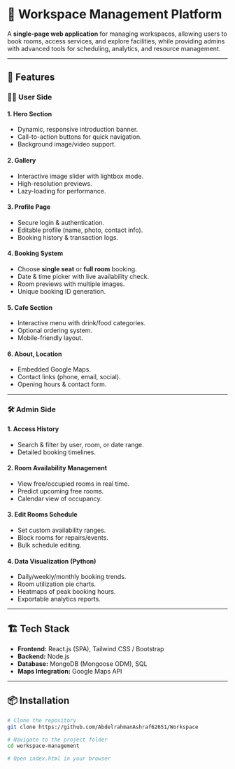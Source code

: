 # 📌 Workspace Management Platform

A **single-page web application** for managing workspaces, allowing users to book rooms, access services, and explore facilities, while providing admins with advanced tools for scheduling, analytics, and resource management.  

---

## 🚀 Features

### 🧑‍💻 User Side

#### 1. Hero Section
- Dynamic, responsive introduction banner.
- Call-to-action buttons for quick navigation.
- Background image/video support.

#### 2. Gallery
- Interactive image slider with lightbox mode.
- High-resolution previews.
- Lazy-loading for performance.

#### 3. Profile Page
- Secure login & authentication.
- Editable profile (name, photo, contact info).
- Booking history & transaction logs.

#### 4. Booking System
- Choose **single seat** or **full room** booking.
- Date & time picker with live availability check.
- Room previews with multiple images.
- Unique booking ID generation.

#### 5. Cafe Section
- Interactive menu with drink/food categories.
- Optional ordering system.
- Mobile-friendly layout.

#### 6. About, Location
- Embedded Google Maps.
- Contact links (phone, email, social).
- Opening hours & contact form.

---

### 🛠 Admin Side

#### 1. Access History
- Search & filter by user, room, or date range.
- Detailed booking timelines.

#### 2. Room Availability Management
- View free/occupied rooms in real time.
- Predict upcoming free rooms.
- Calendar view of occupancy.

#### 3. Edit Rooms Schedule
- Set custom availability ranges.
- Block rooms for repairs/events.
- Bulk schedule editing.

#### 4. Data Visualization (Python)
- Daily/weekly/monthly booking trends.
- Room utilization pie charts.
- Heatmaps of peak booking hours.
- Exportable analytics reports.

---

## 🏗 Tech Stack

- **Frontend:** React.js (SPA), Tailwind CSS / Bootstrap  
- **Backend:** Node.js
- **Database:** MongoDB (Mongoose ODM), SQL  
- **Maps Integration:** Google Maps API


---

## 📦 Installation

```bash
# Clone the repository
git clone https://github.com/AbdelrahmanAshraf62651/Workspace

# Navigate to the project folder
cd workspace-management

# Open index.html in your browser
